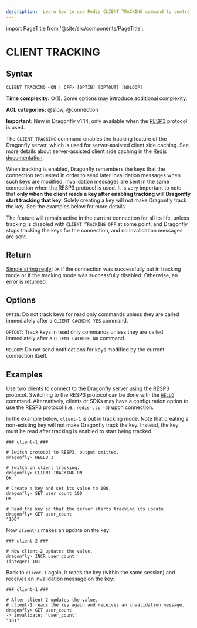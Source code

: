 ```yaml
---
description:  Learn how to use Redis CLIENT TRACKING command to control server-assisted client side caching for the connection.
---
```


import PageTitle from '@site/src/components/PageTitle';

# CLIENT TRACKING

<PageTitle title="CLIENT TRACKING Command (Documentation) | Dragonfly" />

## Syntax

    CLIENT TRACKING <ON | OFF> [OPTIN] [OPTOUT] [NOLOOP]

**Time complexity:** O(1). Some options may introduce additional complexity.

**ACL categories:** @slow, @connection

**Important**: New in Dragonfly v1.14, only available when the [RESP3](https://github.com/redis/redis-specifications/blob/master/protocol/RESP3.md) protocol is used.

The `CLIENT TRACKING` command enables the tracking feature of the Dragonfly server, which is used for server-assisted client side caching.
See more details about server-assisted client side caching in the [Redis documentation](https://redis.io/docs/manual/client-side-caching/).

When tracking is enabled, Dragonfly remembers the keys that the connection requested in order to send later invalidation messages when such keys are modified.
Invalidation messages are sent in the same connection when the RESP3 protocol is used.
It is very important to note that **only when the client reads a key after enabling tracking will Dragonfly start tracking that key**.
Solely creating a key will not make Dragonfly track the key. See the examples below for more details.

The feature will remain active in the current connection for all its life, unless tracking is disabled with `CLIENT TRACKING OFF` at some point,
and Dragonfly stops tracking the keys for the connection, and no invalidation messages are sent.

## Return

[Simple string reply](https://redis.io/docs/latest/develop/reference/protocol-spec/#simple-strings): `OK` if the connection was
successfully put in tracking mode or if the tracking mode was successfully disabled. Otherwise, an error is returned.

## Options

`OPTIN`: Do not track keys for read only commands unless they are called immediately after a `CLIENT CACHING YES` command.

`OPTOUT`: Track keys in read only commands unless they are called immediately after a `CLIENT CACHING NO` command.

`NOLOOP`: Do not send notifications for keys modified by the current connection itself.

## Examples

Use two clients to connect to the Dragonfly server using the RESP3 protocol.
Switching to the RESP3 protocol can be done with the [`HELLO`](./hello.md) command.
Alternatively, clients or SDKs may have a configuration option to use the RESP3 protocol (i.e., `redis-cli -3`) upon connection.

In the example below, `client-1` is put in tracking mode.
Note that creating a non-existing key will not make Dragonfly track the key.
Instead, the key must be read after tracking is enabled to start being tracked.

```shell
### client-1 ###

# Switch protocol to RESP3, output omitted.
dragonfly> HELLO 3

# Switch on client tracking.
dragonfly> CLIENT TRACKING ON
OK

# Create a key and set its value to 100.
dragonfly> SET user_count 100
OK

# Read the key so that the server starts tracking its update.
dragonfly> GET user_count
"100"
```

Now `client-2` makes an update on the key:

```shell
### client-2 ###

# Now client-2 updates the value.
dragonfly> INCR user_count
(integer) 101
```

Back to `client-1` again, it reads the key (within the same session) and receives an invalidation message on the key:

```shell
### client-1 ###

# After client-2 updates the value,
# client-1 reads the key again and receives an invalidation message.
dragonfly> GET user_count
-> invalidate: 'user_count'
"101"
```
